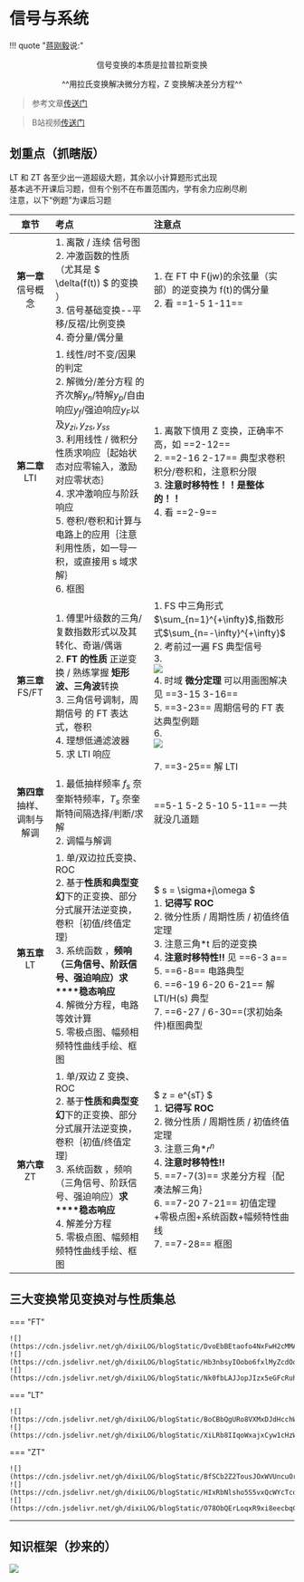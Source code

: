 # 信号与系统

<div id="progress-container">
  <div id="progress-bar"></div>
</div>

!!! quote "[蒋刚毅](https://baike.baidu.com/item/%E8%92%8B%E5%88%9A%E6%AF%85/6093200)说:"
    <center>
        <div class="xszt">信号变换的本质是拉普拉斯变换</div>
    </center>  
      
<center>^^用拉氏变换解决微分方程，Z 变换解决差分方程^^</center>


> 参考文章[传送门](https://www.zhihu.com/question/21064916)

> B站视频[传送门](https://www.bilibili.com/video/BV1g94y1Q76G)



## 划重点（抓瞎版）
 
LT 和 ZT 各至少出一道超级大题，其余以小计算题形式出现    
基本逃不开课后习题，但有个别不在布置范围内，学有余力应刷尽刷    
注意，以下“例题”为课后习题  

| 章节 | 考点 | 注意点 |
| :---: | :---- | :---|
| **第一章** <br>  信号概念 | 1. 离散 / 连续 信号图<br/>2. 冲激函数的性质（尤其是 $ \delta(f(t)) $ 的变换 ）<br/>3. 信号基础变换--平移/反褶/比例变换<br/>4. 奇分量/偶分量 | 1. 在 FT 中 F(jw)的余弦量（实部）的逆变换为 f(t)的偶分量<br/>2. 看 ==1-5 1-11== |
| **第二章** <br>  LTI | 1. 线性/时不变/因果的判定<br/>2. 解微分/差分方程 的 齐次解$y_n$/特解$y_p$/自由响应$y_f$/强迫响应$y_F$以及$y_{zi} ,y_{zs},y_{ss}$<br/>3. 利用线性 / 微积分性质求响应｛起始状态对应零输入，激励对应零状态｝<br/>4. 求冲激响应与阶跃响应<br/>5. 卷积/卷积和计算与电路上的应用｛注意利用性质，如一导一积，或直接用 s 域求解｝<br/>6. 框图 | 1. 离散下慎用 Z 变换，正确率不高，如 ==2-12==<br/>2. ==2-16 2-17== 典型求卷积积分/卷积和，注意积分限<br/>3. **注意时移特性！！是整体的！！**<br/>4. 看 ==2-9== |
| **第三章** <br>  FS/FT | 1. 傅里叶级数的三角/复数指数形式以及其转化、奇谐/偶谐<br/>2. **FT 的性质** 正逆变换 / 熟练掌握 **矩形波、三角波**转换 <br/>3. 三角信号调制，周期信号 的 FT 表达式，卷积<br/>4. 理想低通滤波器<br/>5. 求 LTI 响应 | 1. FS 中三角形式$\sum_{n=1}^{+\infty}$,指数形式$\sum_{n=-\infty}^{+\infty}$<br/>2. 考前过一遍 FS 典型信号 <br/>3. <br/>![](https://cdn.jsdelivr.net/gh/dixiLOG/blogStatic/EzeAbGKDQozNgfxedBWcKmEUnDh.png)<br/>4. 时域 **微分定理** 可以用画图解决 见 ==3-15  3-16==<br/> 5. ==3-23== 周期信号的 FT 表达典型例题<br/>6.    <br/>![](https://cdn.jsdelivr.net/gh/dixiLOG/blogStatic/HC9TbrNfWoc16FxuA7CcOzN2nBg.png)<br/><br/>7. ==3-25== 解 LTI |
| **第四章** <br>  抽样、调制与解调 | 1. 最低抽样频率 $f_s$ 奈奎斯特频率，$T_s$ 奈奎斯特间隔选择/判断/求解<br/>2. 调幅与解调 | ==5-1 5-2 5-10 5-11== 一共就没几道题 |
| **第五章** <br>  LT | 1. 单/双边拉氏变换、ROC<br/>2. 基于**性质和典型变幻**下的正变换、部分分式展开法逆变换，卷积｛初值/终值定理｝<br/>3. 系统函数 ，**频响（三角信号、阶跃信号、强迫响应）求****稳态响应**<br/>4. 解微分方程，电路等效计算<br/>5. 零极点图、幅频相频特性曲线手绘、框图 | $ s = \sigma+j\omega $ <br/>1. **记得写 ROC**<br/>2. 微分性质 / 周期性质 / 初值终值定理<br/>3. 注意三角*t 后的逆变换<br/>4. **注意时移特性!!**  见 ==6-3 a== <br/>5. ==6-8== 电路典型<br/>6. ==6-19 6-20 6-21== 解 LTI/H(s) 典型 <br/>7. ==6-27 / 6-30==(求初始条件)框图典型 |
| **第六章** <br>  ZT | 1. 单/双边 Z 变换、ROC<br/>2. 基于**性质和典型变幻**下的正变换、部分分式展开法逆变换，卷积｛初值/终值定理｝<br/>3. 系统函数 ，频响（三角信号、阶跃信号、强迫响应）**求****稳态响应**<br/>4. 解差分方程<br/>5. 零极点图、幅频相频特性曲线手绘、框图 | $ z = e^{sT} $ <br/>1. **记得写 ROC**<br/>2. 微分性质 / 周期性质 / 初值终值定理<br/>3. 注意三角*$r^n$<br/>4. **注意时移特性!!** <br/>5. ==7-7(3)== 求差分方程｛配凑法解三角｝<br/>6. ==7-20 7-21== 初值定理+零极点图+系统函数+幅频特性曲线<br/>7. ==7-28== 框图 |





## 三大变换常见变换对与性质集总

=== "FT"

    ![](https://cdn.jsdelivr.net/gh/dixiLOG/blogStatic/DvoEbBEtaofo4NxFwH2cMMAEnle.png)  
    ![](https://cdn.jsdelivr.net/gh/dixiLOG/blogStatic/Hb3nbsyIOobo6fxlMyZcdOqgnwe.png)  
    ![](https://cdn.jsdelivr.net/gh/dixiLOG/blogStatic/Nk0fbLAJJopJIzx5eGFcRuhsnhc.png)

=== "LT"

    ![](https://cdn.jsdelivr.net/gh/dixiLOG/blogStatic/BoCBbQgURo8VXMxDJdHcchWXnuf.png)
    ![](https://cdn.jsdelivr.net/gh/dixiLOG/blogStatic/XiLRb8IIqoWxajxCyw1cHzWHnGc.png)

=== "ZT"

    ![](https://cdn.jsdelivr.net/gh/dixiLOG/blogStatic/BfSCb2Z2TousJOxWVUncuOrOn2e.png)  
    ![](https://cdn.jsdelivr.net/gh/dixiLOG/blogStatic/HIxRbNlsho5S5vxQcWYcTcdYn8f.png)  
    ![](https://cdn.jsdelivr.net/gh/dixiLOG/blogStatic/O78ObQErLoqxR9xi8eecbqCunHd.png)  

---


## 知识框架（抄来的）

![](https://cdn.jsdelivr.net/gh/dixiLOG/blogStatic/FXb5bAAPOo7JTxxzOCoc5b4UnGh.png)